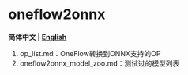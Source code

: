 # oneflow2onnx

**简体中文 | [English](README_en.md)**

1. op_list.md：OneFlow转换到ONNX支持的OP
2. oneflow2onnx_model_zoo.md：测试过的模型列表
